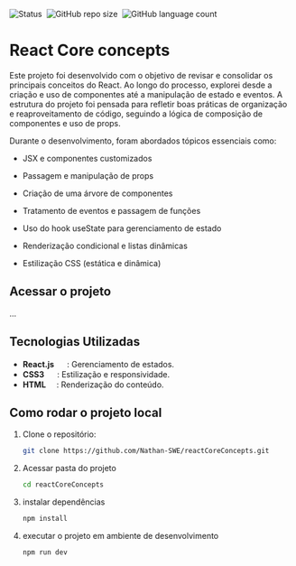 ![Status](https://img.shields.io/badge/em%20Produção-black?style=for-the-badge&label=status&labelColor=000&color=00b140)&nbsp;
![GitHub repo size](https://img.shields.io/github/repo-size/Nathan-SWE/reactCoreConcepts?style=for-the-badge)&nbsp;
![GitHub language count](https://img.shields.io/github/languages/count/Nathan-SWE/reactCoreConcepts?style=for-the-badge)&nbsp;

# React Core concepts

Este projeto foi desenvolvido com o objetivo de revisar e consolidar os principais conceitos do React. Ao longo do processo, explorei desde a criação e uso de componentes até a manipulação de estado e eventos. A estrutura do projeto foi pensada para refletir boas práticas de organização e reaproveitamento de código, seguindo a lógica de composição de componentes e uso de props.

Durante o desenvolvimento, foram abordados tópicos essenciais como:

- JSX e componentes customizados

- Passagem e manipulação de props

- Criação de uma árvore de componentes

- Tratamento de eventos e passagem de funções

- Uso do hook useState para gerenciamento de estado

- Renderização condicional e listas dinâmicas

- Estilização CSS (estática e dinâmica)

## Acessar o projeto

...

## Tecnologias Utilizadas

- **React.js** <img width="15px" src="https://cdn.jsdelivr.net/gh/devicons/devicon@latest/icons/react/react-original.svg" />
  : Gerenciamento de estados.
- **CSS3**
  <img width="15px" src="https://cdn.jsdelivr.net/gh/devicons/devicon@latest/icons/css3/css3-original.svg" />
  : Estilização e responsividade.
- **HTML** <img width="15px" src="https://cdn.jsdelivr.net/gh/devicons/devicon@latest/icons/html5/html5-original.svg" />: Renderização do conteúdo.

## Como rodar o projeto local

1. Clone o repositório:

   ```bash
   git clone https://github.com/Nathan-SWE/reactCoreConcepts.git
   ```

2. Acessar pasta do projeto

   ```bash
   cd reactCoreConcepts
   ```

3. instalar dependências

   ```bash
   npm install
   ```

4. executar o projeto em ambiente de desenvolvimento

   ```bash
   npm run dev
   ```
